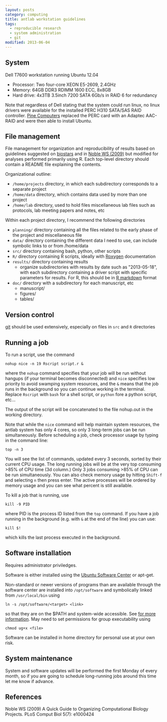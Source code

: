 ```yaml
---
layout: posts
category: computing
title: antlab workstation guidelines
tags: 
  - reproducible research
  - system administration
  - git
modified: 2013-06-04
---
```


## System
Dell T7600 workstation running Ubuntu 12.04

* Processor: Two four-core XEON E5-2609, 2.4GHz
* Memory: 64GB DDR3 RDIMM 1600 ECC, 8x8GB
* Hard drive: 4x3TB 3.5inch 7200 SATA 6Gb/s in RAID 6 for redundancy

Note that regardless of Dell stating that the system could run linux, no linux drivers were available for the installed PERC H310 SATA/SAS RAID controller. [Pine Computers](http://pinecomputers.net/) replaced the PERC card with an Adaptec AAC-RAID and were then able to install Ubuntu. 

## File management

File management for organization and reproducibility of results based on 
 guidelines suggested on [biostars](http://www.biostars.org/p/821/) and in [Noble WS (2009)](doi:10.1371/journal.pcbi.1000424) but modified for analyses performed primarily using R. Each top-level directory should contain a README file explaining the contents.

Organizational outline:

- `/home/projects` directory, in which each subdirectory corresponds to a separate project
- `/home/data` directory, which contains data used by more than one project
- `/home/lab` directory, used to hold files miscellaneous lab files such as protocols, lab meeting papers and notes, etc

Within each project directory, I recommend the following directories

- `planning/` directory containing all the files related to the early phase of the project and miscellaneous file
- `data/` directory containing the different data I need to use, can include symbolic links to or from /home/data
- `src/` directory containing bash, python, other scripts
- `R/` directory containing R scripts, ideally with [Roxygen](http://roxygen.org/) documentation
- `results/` directory containing results
    - organize subdirectories with results by date such as "2013-05-18", with each subdirectory containing a driver script with specific parameters for results. For R, this should be in [R markdown]( http://www.rstudio.com/ide/docs/authoring/using_markdown) format
- `doc/` directory with a subdirectory for each manuscript, etc
    - manuscript/
    - figures/
    - tables/


## Version control

[git](http://git-scm.com/) should be used extensively, especially on files in `src` and `R` directories


## Running a job

To run a script, use the command

~~~
nohup nice -n 19 Rscript script.r &
~~~

where the `nohup` command specifies that your job will be run without hangups (if your terminal becomes disconnected) and `nice` specifies low priority to avoid swamping system resources, and the `&` means that the job runs in the background so you can continue working in the terminal. Replace `Rscript` with `bash` for a shell script, or `python` fore a python script, etc...

The output of the script will be concatenated to the file nohup.out in the working directory.

Note that while the `nice` command will help maintain system resources, the antlab system has only 4 cores, so only 3 long-term jobs can be run simultaneously. Before scheduling a job, check processor usage by typing in the command line:

~~~
top -n 3
~~~  

You will see the list of commands, updated every 3 seconds,  sorted by their current CPU usage. The long running jobs will be at the very top consuming >85% of CPU time (3d column.) Only 3 jobs consuming >85% of CPU can be run simultaneously. You can also check memory usage by hitting `Shift-f` and selecting `n` then press enter. The active processes will be ordered by memory usage and you can see what percent is still available.

To kill a job that is running, use 

~~~
kill -9 PID
~~~

where PID is the process ID listed from the `top` command. If you have a job running in the background (e.g. with `&` at the end of the line) you can use:

~~~
kill $!
~~~

which kills the last process executed in the background.


## Software installation

Requires administrator priviledges. 

Software is either installed using the [Ubuntu Software Center](https://wiki.ubuntu.com/SoftwareCenter) or apt-get.

Non-standard or newer versions of programs than are available through the software center are installed into `/opt/software` and symbolically linked from `/usr/local/bin` using 

~~~
ln -s /opt/software/<target> <link>
~~~

so that they are on the $PATH and system-wide accessible. See [for more information](http://askubuntu.com/questions/1148/what-is-the-best-place-to-install-user-apps). May need to set permissions for group executability using

~~~
chmod ug+x <file>
~~~



Software can be installed in home directory for personal use at your own risk.

## System maintenance

System and software updates will be performed the first Monday of every month, so if you are going to schedule long-running jobs around this time let me know if advance.

## References

Noble WS (2009) A Quick Guide to Organizing Computational Biology Projects. PLoS Comput Biol 5(7): e1000424
